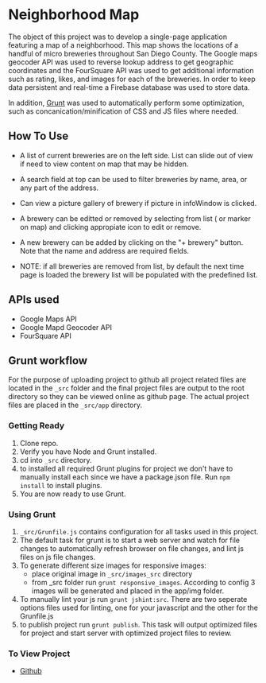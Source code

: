 # Neighborhood Map

The object of this project was to develop a single-page application featuring a map of a neighborhood. This map shows the locations of a handful of micro breweries throughout San Diego County.  The Google maps geocoder API was used to reverse lookup address to get geographic coordinates and the FourSquare API was used to get additional information such as rating, likes, and images for each of the breweries.  In order to keep data persistent and real-time a Firebase database was used to store data.


In addition, [Grunt](http://gruntjs.com/) was used to automatically perform some optimization, such as concanication/minification of CSS and JS files where needed.


## How To Use

* A list of current breweries are on the left side.  List can slide out of view if need to view content on map that may be hidden.

* A search field at top can be used to filter breweries by name, area, or any part of the address.

* Can view a picture gallery of brewery if picture in infoWindow is clicked.

* A brewery can be editted or removed by selecting from list ( or marker on map) and clicking appropiate icon to edit or remove.

* A new brewery can be added by clicking on the "+ brewery" button.  Note that the name and address are required fields.

* NOTE: if all breweries are removed from list, by default the next time page is loaded the brewery list will be populated with the predefined list.


## APIs used

* Google Maps API
* Google Mapd Geocoder API
* FourSquare API



## Grunt workflow

For the purpose of uploading project to github all project related files are located in the ```_src``` folder and the final project files are output to the root directory so they can be viewed online as github page. The actual project files are placed in the ```_src/app``` directory.

### Getting Ready

1. Clone repo.
2. Verify you have Node and Grunt installed.
3. cd into ```_src``` directory.
4. to installed all required Grunt plugins for project we don't have to manually install each since we have a package.json file.  Run ```npm install``` to install plugins.
5. You are now ready to use Grunt.

### Using Grunt

1. ```_src/Grunfile.js``` contains configuration for all tasks used in this project.
2. The default task for grunt is to start a web server and watch for file changes to automatically refresh browser on file changes, and lint js files on js file changes. 
3. To generate different size images for responsive images:
	* place original image in ```_src/images_src``` directory
	* from _src folder run ```grunt responsive_images```.  According to config 3 images will be generated and placed in the app/img folder.
4. To manually lint your js run ```grunt jshint:src```. There are two seperate options files used for linting, one for your javascript and the other for the Grunfile.js
5. to publish project run ```grunt publish```.  This task will output optimized files for project and start server with optimized project files to review.



### To View Project

* [Github](http://javsalazar.github.io/neighborhood-map/)

























